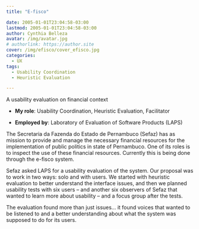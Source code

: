 ```yaml
---
title: "E-fisco"

date: 2005-01-01T23:04:58-03:00
lastmod: 2005-01-01T23:04:58-03:00
author: Cynthia Belleza
avatar: /img/avatar.jpg
# authorlink: https://author.site
cover: /img/efisco/cover_efisco.jpg
categories:
  - UX 
tags:
  - Usability Coordination
  - Heuristic Evaluation

---
```


A usability evaluation on financial context

<!--more-->

* **My role**: Usability Coordination, Heuristic Evaluation, Facilitator

* **Employed by**: Laboratory of Evaluation of Software Products (LAPS)

The Secretaria da Fazenda do Estado de Pernambuco (Sefaz) has as mission to provide and manage the necessary financial resources for the implementation of public politics in state of Pernambuco. One of its roles is to inspect the use of these financial resources. Currently this is being done through the    e-fisco system.  

Sefaz asked LAPS for a usability evaluation of the system. Our proposal was to work in two ways: solo and with users. We started with heuristic evaluation to better understand the interface issues, and then we planned usability tests with six users – and another six observers of Sefaz that wanted to learn more about usability – and a focus group after the tests.

The evaluation found more than just issues… it found voices that wanted to be listened to and a better understanding about what the system was supposed to do for its users.

